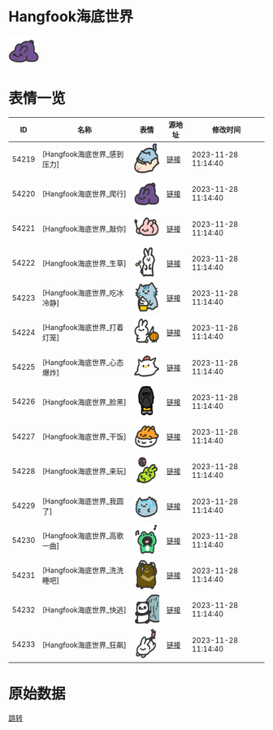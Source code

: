 # Hangfook海底世界

<img src="./cover.png" height="60" alt="cover" />

# 表情一览

|ID|名称|表情|源地址|修改时间|
|----|----|----|----|----|
|54219|[Hangfook海底世界_感到压力]|<img src="./pic/054219_%5BHangfook海底世界_感到压力%5D.png" height="60" alt="感到压力"/>|[链接](https://i0.hdslb.com/bfs/garb/4981a2eb0fc3190561b440f7467f1069f374669c.png)|2023-11-28 11:14:40|
|54220|[Hangfook海底世界_爬行]|<img src="./pic/054220_%5BHangfook海底世界_爬行%5D.png" height="60" alt="爬行"/>|[链接](https://i0.hdslb.com/bfs/garb/84f4b91a1d382aba5bc11d3583e959c02be8a3d8.png)|2023-11-28 11:14:40|
|54221|[Hangfook海底世界_敲你]|<img src="./pic/054221_%5BHangfook海底世界_敲你%5D.png" height="60" alt="敲你"/>|[链接](https://i0.hdslb.com/bfs/garb/f4a87870e5f77da9faab9d22e9dee1c01e2396c2.png)|2023-11-28 11:14:40|
|54222|[Hangfook海底世界_生草]|<img src="./pic/054222_%5BHangfook海底世界_生草%5D.png" height="60" alt="生草"/>|[链接](https://i0.hdslb.com/bfs/garb/60f98599020a272db2c12b06f0f8af63b1ebbfe2.png)|2023-11-28 11:14:40|
|54223|[Hangfook海底世界_吃冰冷静]|<img src="./pic/054223_%5BHangfook海底世界_吃冰冷静%5D.png" height="60" alt="吃冰冷静"/>|[链接](https://i0.hdslb.com/bfs/garb/614294f950f40fa45ee45797a512072849b375e8.png)|2023-11-28 11:14:40|
|54224|[Hangfook海底世界_打着灯笼]|<img src="./pic/054224_%5BHangfook海底世界_打着灯笼%5D.png" height="60" alt="打着灯笼"/>|[链接](https://i0.hdslb.com/bfs/garb/00ae1d0ab56c0329f0cb1d6c7afddb714895741f.png)|2023-11-28 11:14:40|
|54225|[Hangfook海底世界_心态爆炸]|<img src="./pic/054225_%5BHangfook海底世界_心态爆炸%5D.png" height="60" alt="心态爆炸"/>|[链接](https://i0.hdslb.com/bfs/garb/72e1f86a364a039c0ccf74b68e2c1b9aab92ba7a.png)|2023-11-28 11:14:40|
|54226|[Hangfook海底世界_脸黑]|<img src="./pic/054226_%5BHangfook海底世界_脸黑%5D.png" height="60" alt="脸黑"/>|[链接](https://i0.hdslb.com/bfs/garb/7311aeaf6b96064502f40f24ad4ef5c278f3a208.png)|2023-11-28 11:14:40|
|54227|[Hangfook海底世界_干饭]|<img src="./pic/054227_%5BHangfook海底世界_干饭%5D.png" height="60" alt="干饭"/>|[链接](https://i0.hdslb.com/bfs/garb/8d0098993050abbcb1b59b0fab96cc7972501e48.png)|2023-11-28 11:14:40|
|54228|[Hangfook海底世界_来玩]|<img src="./pic/054228_%5BHangfook海底世界_来玩%5D.png" height="60" alt="来玩"/>|[链接](https://i0.hdslb.com/bfs/garb/94e6d01c8be8c186e217444ba80b77a27f7803e6.png)|2023-11-28 11:14:40|
|54229|[Hangfook海底世界_我圆了]|<img src="./pic/054229_%5BHangfook海底世界_我圆了%5D.png" height="60" alt="我圆了"/>|[链接](https://i0.hdslb.com/bfs/garb/a9408e6d0a70c156a11632146e034de93e19657c.png)|2023-11-28 11:14:40|
|54230|[Hangfook海底世界_高歌一曲]|<img src="./pic/054230_%5BHangfook海底世界_高歌一曲%5D.png" height="60" alt="高歌一曲"/>|[链接](https://i0.hdslb.com/bfs/garb/50cc316502ac6a7b4c43ff5e2d36eee05f368912.png)|2023-11-28 11:14:40|
|54231|[Hangfook海底世界_洗洗睡吧]|<img src="./pic/054231_%5BHangfook海底世界_洗洗睡吧%5D.png" height="60" alt="洗洗睡吧"/>|[链接](https://i0.hdslb.com/bfs/garb/f3d04d947b5eea83dead71395426c5d55430d68a.png)|2023-11-28 11:14:40|
|54232|[Hangfook海底世界_快逃]|<img src="./pic/054232_%5BHangfook海底世界_快逃%5D.png" height="60" alt="快逃"/>|[链接](https://i0.hdslb.com/bfs/garb/013dee7617fe3beea594aa99b54163ee2bf54386.png)|2023-11-28 11:14:40|
|54233|[Hangfook海底世界_狂飙]|<img src="./pic/054233_%5BHangfook海底世界_狂飙%5D.png" height="60" alt="狂飙"/>|[链接](https://i0.hdslb.com/bfs/garb/f7ace4dd19b8da91c225e78d6c0adf6e4515972c.png)|2023-11-28 11:14:40|

# 原始数据

[跳转](./raw.json)

